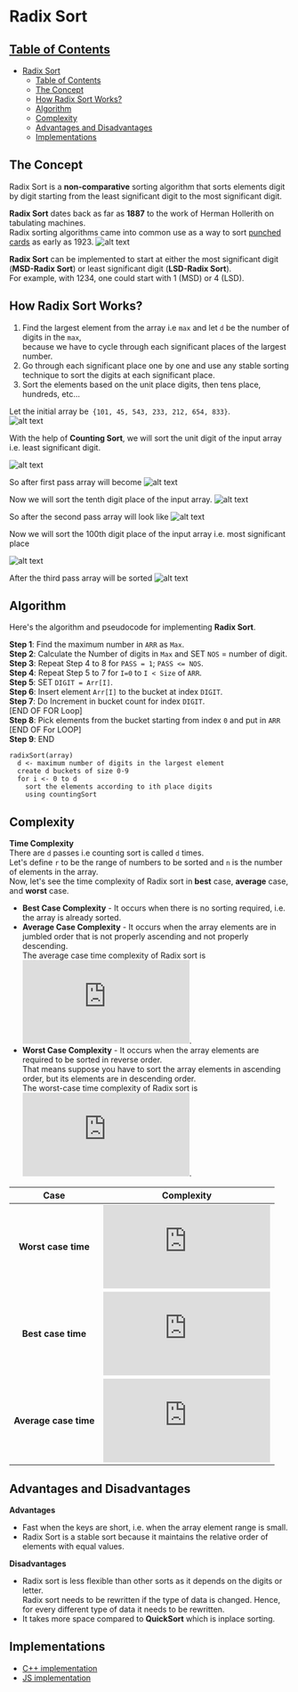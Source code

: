 # Radix Sort

## [Table of Contents](#table-of-contents)

- [Radix Sort](#radix-sort)
  - [Table of Contents](#table-of-contents)
  - [The Concept](#the-concept)
  - [How Radix Sort Works?](#how-radix-sort-works)
  - [Algorithm](#algorithm)
  - [Complexity](#complexity)
  - [Advantages and Disadvantages](#advantages-and-disadvantages)
  - [Implementations](#implementations)

## The Concept

Radix Sort is a **non-comparative** sorting algorithm that sorts elements digit by digit starting from the least significant digit to the most significant digit.

**Radix Sort** dates back as far as **1887** to the work of Herman Hollerith on tabulating machines.  
Radix sorting algorithms came into common use as a way to sort [punched cards](https://en.wikipedia.org/wiki/Punched_card) as early as 1923.
![alt text](https://upload.wikimedia.org/wikipedia/commons/thumb/f/fe/Used_Punchcard_%285151286161%29.jpg/1920px-Used_Punchcard_%285151286161%29.jpg)

**Radix Sort** can be implemented to start at either the most significant digit (**MSD-Radix Sort**) or least significant digit (**LSD-Radix Sort**).  
For example, with 1234, one could start with 1 (MSD) or 4 (LSD).

## How Radix Sort Works?

1. Find the largest element from the array i.e `max` and let `d` be the number of digits in the `max`,  
   because we have to cycle through each significant places of the largest number.
2. Go through each significant place one by one and use any stable sorting technique to sort the digits at each significant place.
3. Sort the elements based on the unit place digits, then tens place, hundreds, etc...

Let the initial array be` {101, 45, 543, 233, 212, 654, 833}`.  
![alt text](https://quescol.com/wp-content/uploads/2021/02/radix-sort-list.png)

With the help of **Counting Sort**, we will sort the unit digit of the input array i.e. least significant digit.

![alt text](https://quescol.com/wp-content/uploads/2021/02/radix-sort-paas-1-1-171x300.png)

So after first pass array will become
![alt text](https://quescol.com/wp-content/uploads/2021/02/radix-sort-algorithm.png)

Now we will sort the tenth digit place of the input array.
![alt text](https://quescol.com/wp-content/uploads/2021/02/radix-sort-paas-2-1-171x300.png)

So after the second pass array will look like
![alt text](https://quescol.com/wp-content/uploads/2021/02/radix-sort-example.png)

Now we will sort the 100th digit place of the input array i.e. most significant place

![alt text](https://quescol.com/wp-content/uploads/2021/02/radix-sort-paas-3-1-171x300.png)

After the third pass array will be sorted
![alt text](https://quescol.com/wp-content/uploads/2021/02/how-does-radix-sort-work.png)

## Algorithm

Here's the algorithm and pseudocode for implementing **Radix Sort**.

**Step 1**: Find the maximum number in `ARR` as `Max`.  
**Step 2**: Calculate the Number of digits in `Max` and SET `NOS` = number of digit.  
**Step 3**: Repeat Step 4 to 8 for `PASS = 1`; `PASS <= NOS`.  
**Step 4**: Repeat Step 5 to 7 for `I=0` to `I < Size` of `ARR`.  
**Step 5**: SET `DIGIT = Arr[I]`.  
**Step 6**: Insert element `Arr[I]` to the bucket at index `DIGIT`.  
**Step 7**: Do Increment in bucket count for index `DIGIT`.  
[END OF FOR Loop]  
**Step 8**: Pick elements from the bucket starting from index `0` and put in `ARR`
[END OF For LOOP]  
**Step 9**: END

```
radixSort(array)
  d <- maximum number of digits in the largest element
  create d buckets of size 0-9
  for i <- 0 to d
    sort the elements according to ith place digits
    using countingSort
```

## Complexity

**Time Complexity**  
There are `d` passes i.e counting sort is called `d` times.  
Let's define `r` to be the range of numbers to be sorted and `n` is the number of elements in the array.  
Now, let's see the time complexity of Radix sort in **best** case, **average** case, and **worst** case.

- **Best Case Complexity** - It occurs when there is no sorting required, i.e. the array is already sorted.
- **Average Case Complexity** - It occurs when the array elements are in jumbled order that is not properly ascending and not properly descending.  
  The average case time complexity of Radix sort is ![equation](http://latex.codecogs.com/gif.latex?O%28d%28n%20%2B%20r%29%29).
- **Worst Case Complexity** - It occurs when the array elements are required to be sorted in reverse order.  
  That means suppose you have to sort the array elements in ascending order, but its elements are in descending order.  
  The worst-case time complexity of Radix sort is ![equation](http://latex.codecogs.com/gif.latex?O%28d%28n%20%2B%20r%29%29).

|       **Case**        | **Complexity** |
| :-------------------: | -------------- |
|  **Worst case time**  | ![equation](http://latex.codecogs.com/gif.latex?O%28d%28n%20%2B%20r%29%29)  |
|  **Best case time**   | ![equation](http://latex.codecogs.com/gif.latex?O%28n%20%2B%20r%29)     |
| **Average case time** | ![equation](http://latex.codecogs.com/gif.latex?O%28d%28n%20%2B%20r%29%29)  |

## Advantages and Disadvantages

**Advantages**

- Fast when the keys are short, i.e. when the array element range is small.
- Radix Sort is a stable sort because it maintains the relative order of elements with equal values.

**Disadvantages**

- Radix sort is less flexible than other sorts as it depends on the digits or letter.  
  Radix sort needs to be rewritten if the type of data is changed.
  Hence, for every different type of data it needs to be rewritten.
- It takes more space compared to **QuickSort** which is inplace sorting.

## Implementations

- [C++ implementation](implementation/radix_sort.cpp)
- [JS implementation](implementation/radix_sort.js)
